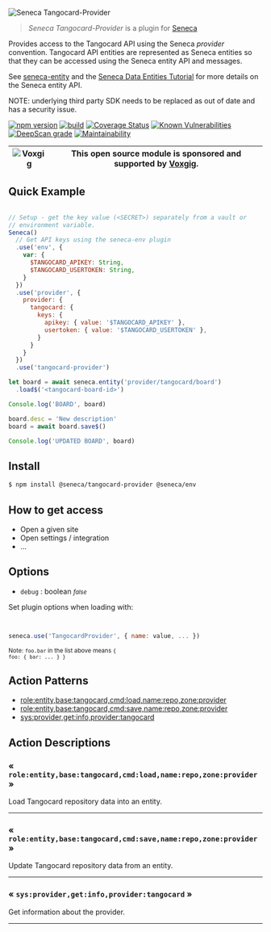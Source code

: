 ![Seneca Tangocard-Provider](http://senecajs.org/files/assets/seneca-logo.png)

> _Seneca Tangocard-Provider_ is a plugin for [Seneca](http://senecajs.org)


Provides access to the Tangocard API using the Seneca *provider*
convention. Tangocard API entities are represented as Seneca entities so
that they can be accessed using the Seneca entity API and messages.

See [seneca-entity](senecajs/seneca-entity) and the [Seneca Data
Entities
Tutorial](https://senecajs.org/docs/tutorials/understanding-data-entities.html) for more details on the Seneca entity API.

NOTE: underlying third party SDK needs to be replaced as out of date and has a security issue.

[![npm version](https://img.shields.io/npm/v/@seneca/tangocard-provider.svg)](https://npmjs.com/package/@seneca/tangocard-provider)
[![build](https://github.com/senecajs/seneca-tangocard-provider/actions/workflows/build.yml/badge.svg)](https://github.com/senecajs/seneca-tangocard-provider/actions/workflows/build.yml)
[![Coverage Status](https://coveralls.io/repos/github/senecajs/seneca-tangocard-provider/badge.svg?branch=main)](https://coveralls.io/github/senecajs/seneca-tangocard-provider?branch=main)
[![Known Vulnerabilities](https://snyk.io/test/github/senecajs/seneca-tangocard-provider/badge.svg)](https://snyk.io/test/github/senecajs/seneca-tangocard-provider)
[![DeepScan grade](https://deepscan.io/api/teams/5016/projects/19462/branches/505954/badge/grade.svg)](https://deepscan.io/dashboard#view=project&tid=5016&pid=19462&bid=505954)
[![Maintainability](https://api.codeclimate.com/v1/badges/f76e83896b731bb5d609/maintainability)](https://codeclimate.com/github/senecajs/seneca-tangocard-provider/maintainability)


| ![Voxgig](https://www.voxgig.com/res/img/vgt01r.png) | This open source module is sponsored and supported by [Voxgig](https://www.voxgig.com). |
|---|---|


## Quick Example


```js

// Setup - get the key value (<SECRET>) separately from a vault or
// environment variable.
Seneca()
  // Get API keys using the seneca-env plugin
  .use('env', {
    var: {
      $TANGOCARD_APIKEY: String,
      $TANGOCARD_USERTOKEN: String,
    }
  })
  .use('provider', {
    provider: {
      tangocard: {
        keys: {
          apikey: { value: '$TANGOCARD_APIKEY' },
          usertoken: { value: '$TANGOCARD_USERTOKEN' },
        }
      }
    }
  })
  .use('tangocard-provider')

let board = await seneca.entity('provider/tangocard/board')
  .load$('<tangocard-board-id>')

Console.log('BOARD', board)

board.desc = 'New description'
board = await board.save$()

Console.log('UPDATED BOARD', board)

```



## Install

```sh
$ npm install @seneca/tangocard-provider @seneca/env
```


## How to get access


* Open a given site
* Open settings / integration
* ...






<!--START:options-->


## Options

* `debug` : boolean <i><small>false</small></i>


Set plugin options when loading with:
```js


seneca.use('TangocardProvider', { name: value, ... })


```


<small>Note: <code>foo.bar</code> in the list above means 
<code>{ foo: { bar: ... } }</code></small> 



<!--END:options-->

<!--START:action-list-->


## Action Patterns

* [role:entity,base:tangocard,cmd:load,name:repo,zone:provider](#-roleentitybasetangocardcmdloadnamerepozoneprovider-)
* [role:entity,base:tangocard,cmd:save,name:repo,zone:provider](#-roleentitybasetangocardcmdsavenamerepozoneprovider-)
* [sys:provider,get:info,provider:tangocard](#-sysprovidergetinfoprovidertangocard-)


<!--END:action-list-->

<!--START:action-desc-->


## Action Descriptions

### &laquo; `role:entity,base:tangocard,cmd:load,name:repo,zone:provider` &raquo;

Load Tangocard repository data into an entity.



----------
### &laquo; `role:entity,base:tangocard,cmd:save,name:repo,zone:provider` &raquo;

Update Tangocard repository data from an entity.



----------
### &laquo; `sys:provider,get:info,provider:tangocard` &raquo;

Get information about the provider.



----------


<!--END:action-desc-->
